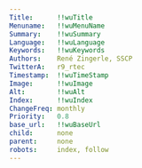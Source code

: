 ```yaml
---
Title:      !!wuTitle
Menuname:   !!wuMenuName
Summary:    !!wuSummary
Language:   !!wuLanguage
Keywords:   !!wuKeywords
Authors:    René Zingerle, SSCP
TwitterA:   r9_rtec
Timestamp:  !!wuTimeStamp
Image:      !!wuImage
Alt:        !!wuAlt
Index:      !!wuIndex
ChangeFreq: monthly
Priority:   0.8
base_url:   !!wuBaseUrl
child:      none
parent:     none
robots:     index, follow
---
```


#
